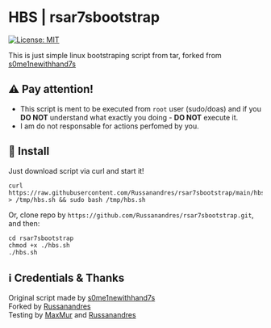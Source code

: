 # HBS | rsar7sbootstrap
[![License: MIT](https://img.shields.io/badge/License-MIT-yellow.svg)](https://opensource.org/licenses/MIT)

This is just simple linux bootstraping script from tar, forked from [s0me1newithhand7s](https://github.com/s0me1newithhand7s/hand7sbootstrap)

## :warning: Pay attention!
- This script is ment to be executed from ```root``` user (sudo/doas) and if you **DO NOT** understand what exactly you doing - **DO NOT** execute it.
- I am do not responsable for actions perfomed by you.

## :floppy_disk: Install
Just download script via curl and start it!
```
curl https://raw.githubusercontent.com/Russanandres/rsar7sbootstrap/main/hbs.sh > /tmp/hbs.sh && sudo bash /tmp/hbs.sh
```
Or, clone repo by `https://github.com/Russanandres/rsar7sbootstrap.git`, and then:
```
cd rsar7sbootstrap
chmod +x ./hbs.sh
./hbs.sh
```
<!---
## Run arguments
hbs.sh have a few little running arguments:
- `-v` OR `--version` - gives output about script version
- `-a` OR `--arch` - change your archetecture from amd64 to other
- `-p` OR `--path` - change install path from /mnt/hbs to yours
- `-u` OR `--user` - Bypass check for root account and run from current 
--->
  
## :information_source: Credentials & Thanks
Original script made by [s0me1newithhand7s](https://github.com/s0me1newithhand7s/hand7sbootstrap)  
Forked by [Russanandres](https://github.com/Russanandres)  
Testing by [MaxMur](https://github.com/themaxmur/) and [Russanandres](https://github.com/Russanandres)  
